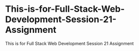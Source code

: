 # This-is-for-Full-Stack-Web-Development-Session-21-Assignment
This is for Full Stack Web Development Session 21 Assignment
